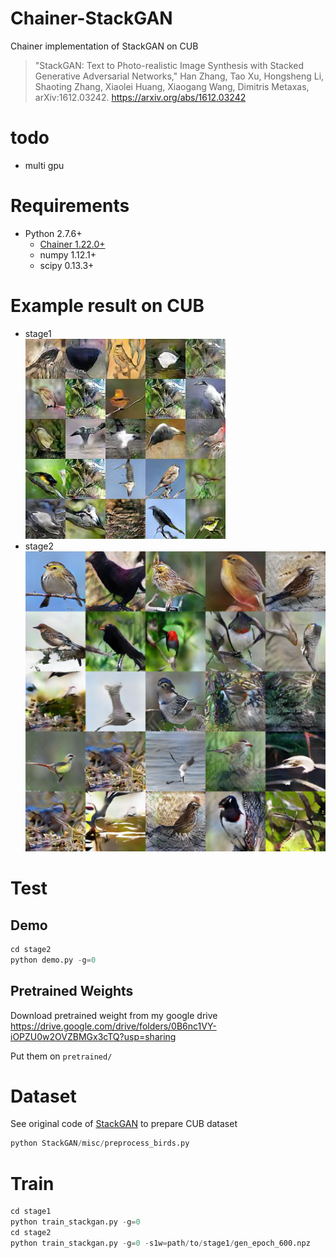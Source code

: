 # Chainer-StackGAN
Chainer implementation of StackGAN on CUB
>"StackGAN: Text to Photo-realistic Image Synthesis with Stacked Generative Adversarial Networks," Han Zhang, Tao Xu, Hongsheng Li, Shaoting Zhang, Xiaolei Huang, Xiaogang Wang, Dimitris Metaxas, arXiv:1612.03242.
https://arxiv.org/abs/1612.03242

# todo
- multi gpu

# Requirements
- Python 2.7.6+
  - [Chainer 1.22.0+](https://github.com/pfnet/chainer)
  - numpy 1.12.1+
  - scipy 0.13.3+

# Example result on CUB
- stage1  
![stage1_test](./result/stage1/test_600.jpg)
- stage2  
![stage2_test](./result/stage2/test_600.jpg)

# Test
## Demo 
```python
cd stage2
python demo.py -g=0
```
## Pretrained Weights
Download pretrained weight from my google drive
https://drive.google.com/drive/folders/0B6nc1VY-iOPZU0w2OVZBMGx3cTQ?usp=sharing

Put them on `pretrained/`

# Dataset
See original code of [StackGAN](https://github.com/hanzhanggit/StackGAN) to prepare CUB dataset
```python
python StackGAN/misc/preprocess_birds.py
```

# Train
```python
cd stage1
python train_stackgan.py -g=0 
cd stage2
python train_stackgan.py -g=0 -s1w=path/to/stage1/gen_epoch_600.npz
```
